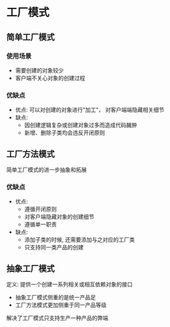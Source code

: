 # 工厂模式

## 简单工厂模式
### 使用场景
- 需要创建的对象较少
- 客户端不关心对象的创建过程

### 优缺点
- 优点: 可以对创建的对象进行"加工"， 对客户端端隐藏相关细节
- 缺点: 
    - 因创建逻辑复杂或创建对象过多而造成代码臃肿
    - 新增、删除子类均会违反开闭原则

## 工厂方法模式
简单工厂模式的进一步抽象和拓展

### 优缺点
- 优点: 
  - 遵循开闭原则
  - 对客户端隐藏对象的创建细节
  - 遵循单一职责
- 缺点:
  - 添加子类的时候, 还需要添加与之对应的工厂类
  - 只支持同一类产品的创建


## 抽象工厂模式
定义: 提供一个创建一系列相关或相互依赖对象的接口
- 抽象工厂模式侧重的是统一产品足
- 工厂方法模式更加侧重于同一产品等级

解决了工厂模式只支持生产一种产品的弊端